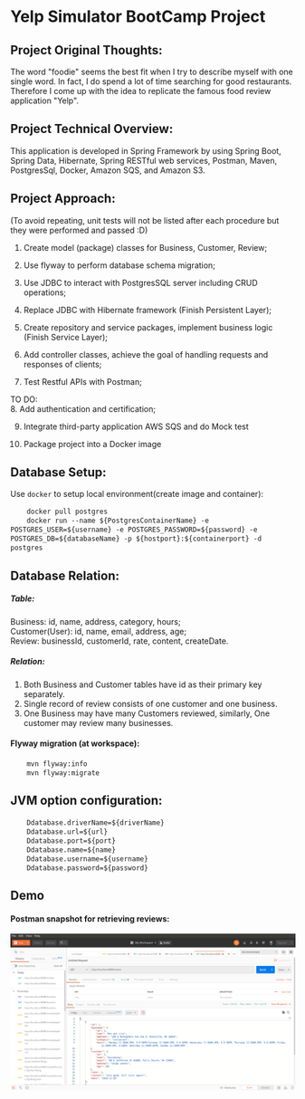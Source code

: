 # Yelp Simulator BootCamp Project
## Project Original Thoughts:
The word "foodie" seems the best fit when I try to describe myself with one single word. In fact, I do spend a lot of time searching for good restaurants. Therefore I come up with the idea to replicate the famous food review application "Yelp".

## Project Technical Overview:
 This application is developed in Spring Framework by using Spring Boot, Spring Data, Hibernate, Spring RESTful web services, Postman, Maven, PostgresSql, Docker, Amazon SQS, and Amazon S3.
 
## Project Approach:
(To avoid repeating, unit tests will not be listed after each procedure but they were performed and passed :D)

1. Create model (package) classes for Business, Customer, Review;

2. Use flyway to perform database schema migration;

3. Use JDBC to interact with PostgresSQL server including CRUD operations;

4. Replace JDBC with Hibernate framework (Finish Persistent Layer);

5. Create repository and service packages, implement business logic (Finish Service Layer);

6. Add controller classes, achieve the goal of handling requests and responses of clients;

7. Test Restful APIs with Postman;

TO DO:<br />
8. Add authentication and certification;

9. Integrate third-party application AWS SQS and do Mock test

10. Package project into a Docker image
## Database Setup:
Use `docker` to setup local environment(create image and container):

        docker pull postgres
        docker run --name ${PostgresContainerName} -e POSTGRES_USER=${username} -e POSTGRES_PASSWORD=${password} -e POSTGRES_DB=${databaseName} -p ${hostport}:${containerport} -d postgres
## Database Relation:
##### Table: 
Business: id, name, address, category, hours;<br />
Customer(User): id, name, email, address, age;<br />
Review: businessId, customerId, rate, content, createDate.

##### Relation:
1. Both Business and Customer tables have id as their primary key separately.
2. Single record of review consists of one customer and one business.
3. One Business may have many Customers reviewed, similarly, One customer may review many businesses.

#### Flyway migration (at workspace):
        mvn flyway:info
        mvn flyway:migrate
## JVM option configuration:
        Ddatabase.driverName=${driverName}
        Ddatabase.url=${url}
        Ddatabase.port=${port}
        Ddatabase.name=${name}
        Ddatabase.username=${username}
        Ddatabase.password=${password}
## Demo 
#### Postman snapshot for retrieving reviews:
![GitHub Logo](./postman.png)